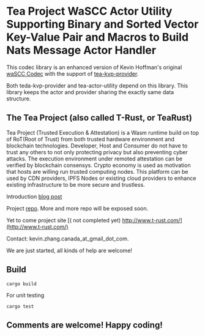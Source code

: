 # Tea Project WaSCC Actor Utility Supporting Binary and Sorted Vector Key-Value Pair and Macros to Build Nats Message Actor Handler
This codec library is an enhanced version of Kevin Hoffman's original [waSCC Codec](https://github.com/wascc/wascc-codec) with the support of [tea-kvp-provider](https://github.com/tearust/tea-kvp-provider).

Both teda-kvp-provider and tea-actor-utility depend on this library. This library keeps the actor and provider sharing the exactly same data structure. 

## The Tea Project (also called T-Rust, or TeaRust)
Tea Project (Trusted Execution & Attestation) is a Wasm runtime build on top of RoT(Root of Trust) from both trusted hardware environment and blockchain technologies. Developer, Host and Consumer do not have to trust any others to not only protecting privacy but also preventing cyber attacks. The execution environment under remoted attestation can be verified by blockchain consensys. Crypto economy is used as motivation that hosts are willing run trusted computing nodes. This platform can be used by CDN providers, IPFS Nodes or existing cloud providers to enhance existing infrastructure to be more secure and trustless. 

Introduction [blog post](https://medium.com/@pushbar/0-of-n-cover-letter-of-the-trusted-webassembly-runtime-on-ipfs-12a4fd8c4338)

Project [repo](http://github.com/tearust). More and more repo will be exposed soon.

Yet to come project site [( not completed yet) http://www.t-rust.com/](http://www.t-rust.com/)

Contact: kevin.zhang.canada_at_gmail_dot_com.

We are just started, all kinds of help are welcome!


## Build


``` 
cargo build
```
For unit testing
```
cargo test
```

## Comments are welcome! Happy coding!

